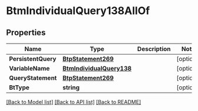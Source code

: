 # BtmIndividualQuery138AllOf

## Properties

Name | Type | Description | Notes
------------ | ------------- | ------------- | -------------
**PersistentQuery** | [**BtpStatement269**](BTPStatement-269.md) |  | [optional] 
**VariableName** | [**BtmIndividualQuery138**](BTMIndividualQuery-138.md) |  | [optional] 
**QueryStatement** | [**BtpStatement269**](BTPStatement-269.md) |  | [optional] 
**BtType** | **string** |  | [optional] 

[[Back to Model list]](../README.md#documentation-for-models) [[Back to API list]](../README.md#documentation-for-api-endpoints) [[Back to README]](../README.md)


